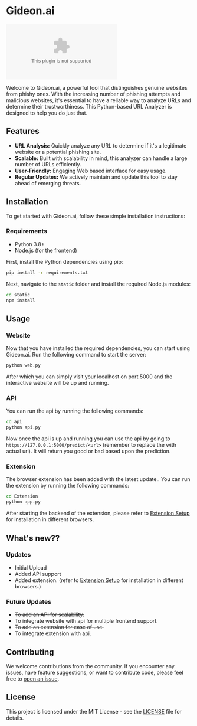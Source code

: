 # Gideon.ai 

![GitHub](https://img.shields.io/github/last-commit/yogeshxd/Gideon.ai)

Welcome to Gideon.ai, a powerful tool that distinguishes genuine websites from phishy ones. With the increasing number of phishing attempts and malicious websites, it's essential to have a reliable way to analyze URLs and determine their trustworthiness. This Python-based URL Analyzer is designed to help you do just that.

## Features

- **URL Analysis:** Quickly analyze any URL to determine if it's a legitimate website or a potential phishing site.
- **Scalable:** Built with scalability in mind, this analyzer can handle a large number of URLs efficiently.
- **User-Friendly:** Engaging Web based interface for easy usage.
- **Regular Updates:** We actively maintain and update this tool to stay ahead of emerging threats.

## Installation

To get started with Gideon.ai, follow these simple installation instructions:

### Requirements

- Python 3.8+
- Node.js (for the frontend)

First, install the Python dependencies using pip:

```bash
pip install -r requirements.txt
```

Next, navigate to the `static` folder and install the required Node.js modules:

```bash
cd static
npm install
```

## Usage

### Website

Now that you have installed the required dependencies, you can start using Gideon.ai. Run the following command to start the server:

```bash
python web.py
```

After which you can simply visit your localhost on port 5000 and the interactive website will be up and running.

### API

You can run the api by running the following commands:

```bash
cd api
python api.py
```

Now once the api is up and running you can use the api by going to `https://127.0.0.1:5000/predict/<url>` (remember to replace the <url> with actual url).
It will return you good or bad based upon the prediction.

### Extension

The browser extension has been added with the latest update.. You can run the extension by running the following commands:

```bash
cd Extension
python app.py
```
After starting the backend of the extension, please refer to [Extension Setup](https://github.com/yogeshxd/Gideon.ai/blob/main/Extension/setup.md) for installation in different browsers.

## What's new??

### Updates
 - Initial Upload
 - Added API support
 - Added extension. (refer to [Extension Setup](https://github.com/yogeshxd/Gideon.ai/blob/main/Extension/setup.md) for installation in different browsers.)

### Future Updates
 - ~~To add an API for scalability.~~
 - To integrate website with api for multiple frontend support.
 - ~~To add an extension for ease of use.~~
 - To integrate extension with api.

## Contributing

We welcome contributions from the community. If you encounter any issues, have feature suggestions, or want to contribute code, please feel free to [open an issue](https://github.com/yogeshxd/Gideon.ai/issues).

## License

This project is licensed under the MIT License - see the [LICENSE](LICENSE) file for details.
